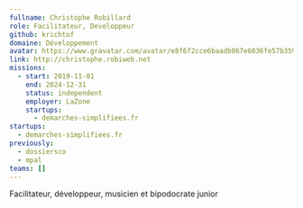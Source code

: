 ```yaml
---
fullname: Christophe Robillard
role: Facilitateur, Developpeur
github: krichtof
domaine: Développement
avatar: https://www.gravatar.com/avatar/e8f6f2cce6baadb867e6836fe57b3596?s=512
link: http://christophe.robiweb.net
missions:
  - start: 2019-11-01
    end: 2024-12-31
    status: independent
    employer: LaZone
    startups:
      - demarches-simplifiees.fr
startups:
  - demarches-simplifiees.fr
previously:
  - dossiersco
  - mpal
teams: []
---
```

Facilitateur, développeur, musicien et bipodocrate junior